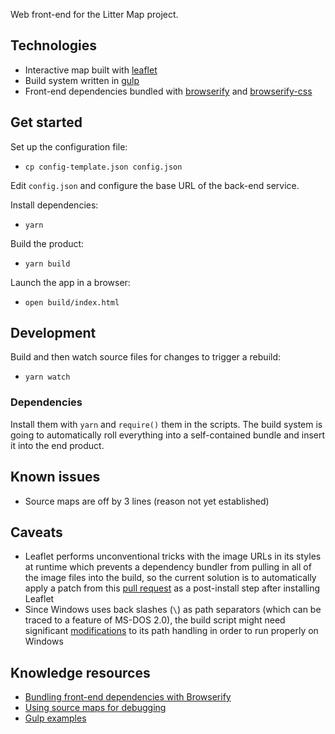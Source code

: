 Web front-end for the Litter Map project.

## Technologies

- Interactive map built with [leaflet](https://leafletjs.com/)
- Build system written in [gulp](https://github.com/gulpjs/gulp)
- Front-end dependencies bundled with [browserify](https://github.com/browserify/browserify) and [browserify-css](https://github.com/cheton/browserify-css)

## Get started

Set up the configuration file:

- `cp config-template.json config.json`

Edit `config.json` and configure the base URL of the back-end service.

Install dependencies:

- `yarn`

Build the product:

- `yarn build`

Launch the app in a browser:

- `open build/index.html`

## Development

Build and then watch source files for changes to trigger a rebuild:

- `yarn watch`

### Dependencies

Install them with `yarn` and `require()` them in the scripts. The build system is going to automatically roll everything into a self-contained bundle and insert it into the end product.

## Known issues

- Source maps are off by 3 lines (reason not yet established)

## Caveats

- Leaflet performs unconventional tricks with the image URLs in its styles at runtime which prevents a dependency bundler from pulling in all of the image files into the build, so the current solution is to automatically apply a patch from this [pull request](https://github.com/Leaflet/Leaflet/pull/6951) as a post-install step after installing Leaflet
- Since Windows uses back slashes (`\`) as path separators (which can be traced to a feature of MS-DOS 2.0), the build script might need significant [modifications](https://shapeshed.com/writing-cross-platform-node/#use-pathresolve-to-traverse-the-filesystem) to its path handling in order to run properly on Windows

## Knowledge resources

- [Bundling front-end dependencies with Browserify](https://stackoverflow.com/questions/50132531/bundle-leaflet-for-use-in-browser#50139624)
- [Using source maps for debugging](https://developer.mozilla.org/docs/Tools/Debugger/How_to/Use_a_source_map)
- [Gulp examples](https://github.com/gulpjs/gulp/tree/master/docs/recipes)